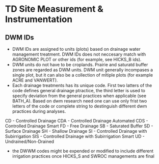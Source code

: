 # TD Site Measurement & Instrumentation
## DWM IDs
- DWM IDs are assigned to units (plots) based on drainage water management treatment. DWM IDs does not neccesary match with AGRONOMIC PLOT or other ids (for example, see HICKS_B ids). 
- DWM units do not have to be croplands. Prairie and saturatd buffer zones are regarded as DWM units. DWM unit generally incompases a single plot, but it can also be a collection of mltiple plots (for example ACRE and VANWERT). 
- Each drainage treatments has its unique code. First two latters of the code defines general drainage ptractice, the third letter is used to specify deviation from the general practices when applicable (see BATH_A). Based on dwm research need one can use only frist two letters of the code or complete string to destinguish different dwm practices during analyses. 

CD  - Controlled Drainage
CDA - Controlled Drainage Automated
CDS - Controlled Drainage Smart
FD  - Free Drainage
SB  - Saturated Buffer
SD  - Surface Drainage
SH  - Shallow Drainage
SI  - Controlled Drainage with Subirrigation
SIS - Controlled Drainage with Subirrigation Smart
UD  - Undrained/Non-Drained

- the DWWM codes might be expended or modified to include different irrigation practices once HICKS_S and SWROC managements are final 

